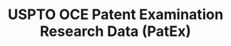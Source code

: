 ---
layout: default
bigquery: https://console.cloud.google.com/bigquery?p=patents-public-data&d=uspto_oce_pair&page=dataset
citation: 'Graham, S. Marco, A., and Miller, A. (2015). “The USPTO Patent Examination
  Research Dataset: A Window on the Process of Patent Examination.”'
contributors: Graham, S. Marco, A., Miller, A.
cost: None
description: The latest version of PatEx (referred to below as the 2020 release) contains
  detailed information on nearly 11.9 million publicly-viewable provisional and non-provisional
  patent applications to the USPTO and over 4.6 million Patent Cooperation Treaty
  (PCT) applications. It is based on data that OCE downloaded from the Patent Examination
  Data System (PEDS) in April, 2021. The PEDS data are sourced from Public PAIR. The
  first time that OCE used PEDS as the basis of PatEx was for the 2019 release. We
  took the PEDS data and organized it into the familiar PatEx data files, which are
  based on the organization of the Public PAIR portal. The data files include information
  on each application’s characteristics, prosecution history, continuation history,
  claims of foreign priority, patent term adjustment history, publication history,
  and correspondence address information.
documentation: 'For the 2019 and later releases, new technical documentation is available
  https://www.uspto.gov/sites/default/files/documents/PatEx-2019-Technical-Doc.pdf


  A document describing the 2014-2017 data sets is available and can be cited as:
  Graham, Stuart J.H. and Marco, Alan C. and Miller, Richard, The USPTO Patent Examination
  Research Dataset: A Window on the Process of Patent Examination (November 30, 2015).
  Available at SSRN: https://ssrn.com/abstract=2702637.'
last_edit: Mon, 04 Apr 2022 19:06:22 GMT
location: https://www.uspto.gov/ip-policy/economic-research/research-datasets/patent-examination-research-dataset-public-pair
maintained_by: EconomicsData@uspto.gov
related_publications: https://ssrn.com/abstract=29956744, https://ssrn.com/abstract=2702637
schema_fields: '[''aia_first_to_file'', ''application_number_pair'', ''examiner_name_middle'',
  ''correspondence_street_line_2'', ''file_location_date'', ''customer_number'', ''inventor_name_last'',
  ''application_number'', ''small_entity_indicator'', ''uspc_subclass'', ''file_location'',
  ''sequence_number'', ''parent_filing_date'', ''child_filing_date'', ''wipo_pub_number'',
  ''inventor_rank'', ''correspondence_city'', ''correspondence_street_line_1'', ''examiner_id'',
  ''wipo_pub_date'', ''recorded_date'', ''inventor_name_first'', ''inventor_region_code'',
  ''inventor_name_middle'', ''continuation_type'', ''appl_status_code'', ''parent_application_number'',
  ''patent_number'', ''status_code'', ''parent_country'', ''correspondence_region_code'',
  ''invention_subject_matter'', ''application_type'', ''child_application_number'',
  ''filing_date'', ''parent_country_code'', ''status_description'', ''event_description'',
  ''examiner_art_unit'', ''invention_title'', ''correspondence_postal_code'', ''correspondence_country_name'',
  ''event_code'', ''earliest_pgpub_number'', ''correspondence_name_line_1'', ''abandon_date'',
  ''correspondence_region_name'', ''earliest_pgpub_date'', ''confirm_number'', ''examiner_name_first'',
  ''inventor_country_name'', ''correspondence_country_code'', ''uspc_class'', ''atty_docket_number'',
  ''patent_issue_date'', ''foreign_parent_date'', ''inventor_country_code'', ''inventor_address_type'',
  ''disposal_type'', ''correspondence_name_line_2'', ''foreign_parent_id'', ''appl_status_date'',
  ''examiner_name_last'']'
shortname: patex
tags:
- patents
- legal
- history
terms_of_use: 'USPTO’s online databases are not designed or intended to be a source
  for bulk downloads of USPTO data when accessed through the website’s interfaces.
  Individuals, companies, IP addresses, or blocks of IP addresses who, in effect,
  deny or decrease service by generating unusually high numbers of database accesses
  (searches, pages, or hits), whether generated manually or in an automated fashion,
  may be denied access to USPTO servers without notice.


  Bulk data products may be separately obtained from the USPTO, either for free or
  at the cost of dissemination. For details, see information on Electronic Bulk Data
  Products: https://www.uspto.gov/learning-and-resources/electronic-bulk-data-products'
title: USPTO OCE Patent Examination Research Data (PatEx)
uuid: 4342caa7-23af-420c-b2f6-6088f133df6a
---